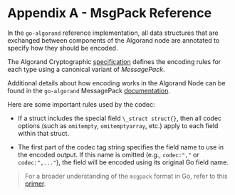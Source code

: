 # Appendix A - MsgPack Reference

In the `go-algorand` reference implementation, all data structures that are exchanged
between components of the Algorand node are annotated to specify how they should
be encoded.

The Algorand Cryptographic [specification](../crypto.md#canonical-msgpack) defines
the encoding rules for each type using a canonical variant of _MessagePack_.

Additional details about how encoding works in the Algorand Node can be found in
the `go-algorand` MessagePack [documentation](https://github.com/algorand/go-algorand/blob/b6e5bcadf0ad3861d4805c51cbf3f695c38a93b7/docs/messagepack.md).

Here are some important rules used by the codec:

- If a struct includes the special field `\_struct struct{}`, then all codec options
(such as `omitempty`, `omitemptyarray`, etc.) apply to each field within that struct.

- The first part of the codec tag string specifies the field name to use in the encoded
output. If this name is omitted (e.g., `codec:","` or `codec:",..."`), the field
will be encoded using its original Go field name.

> For a broader understanding of the `msgpack` format in Go, refer to this [primer](https://ugorji.net/blog/go-codec-primer).
